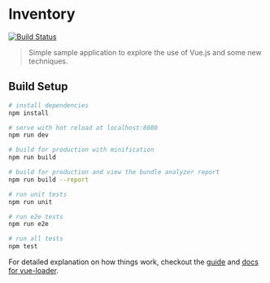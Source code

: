 # Inventory
[![Build Status](https://travis-ci.org/knagurski/inventory.svg?branch=master)](https://travis-ci.org/knagurski/inventory)

> Simple sample application to explore the use of Vue.js and some new techniques.

## Build Setup

``` bash
# install dependencies
npm install

# serve with hot reload at localhost:8080
npm run dev

# build for production with minification
npm run build

# build for production and view the bundle analyzer report
npm run build --report

# run unit tests
npm run unit

# run e2e tests
npm run e2e

# run all tests
npm test
```

For detailed explanation on how things work, checkout the [guide](http://vuejs-templates.github.io/webpack/) and [docs for vue-loader](http://vuejs.github.io/vue-loader).
